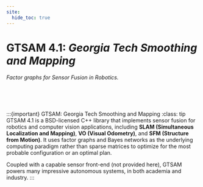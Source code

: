 ```yaml
---
site:
  hide_toc: true
---
```


# GTSAM 4.1: *Georgia Tech Smoothing and Mapping*
_*Factor graphs for Sensor Fusion in Robotics.*_

<br>
<br>
<br>

:::{important} GTSAM: Georgia Tech Smoothing and Mapping
:class: tip
GTSAM 4.1 is a BSD-licensed C++ library that implements sensor fusion for robotics and computer vision applications, including **SLAM (Simultaneous Localization and Mapping)**, **VO (Visual Odometry)**, and **SFM (Structure from Motion)**. It uses factor graphs and Bayes networks as the underlying computing paradigm rather than sparse matrices to optimize for the most probable configuration or an optimal plan.

Coupled with a capable sensor front-end (not provided here), GTSAM powers many impressive autonomous systems, in both academia and industry.
:::
